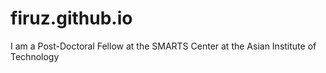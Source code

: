 # firuz.github.io
I am a Post-Doctoral Fellow at the SMARTS Center at the Asian Institute of Technology
